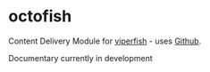 # octofish

Content Delivery Module for [viperfish](https://github.com/mattstyles/viperfish "viperfish") - uses [Github](https://github.com "github").

Documentary currently in development


